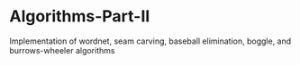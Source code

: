# Algorithms-Part-II
Implementation of wordnet, seam carving, baseball elimination, boggle, and burrows-wheeler algorithms

